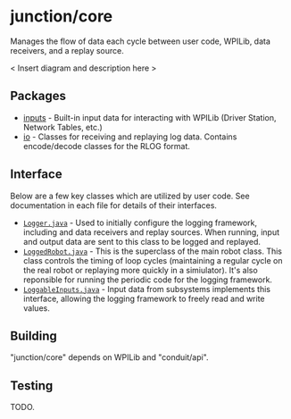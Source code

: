 # junction/core

Manages the flow of data each cycle between user code, WPILib, data receivers, and a replay source.

< Insert diagram and description here >

## Packages

* [inputs](/junction/core/src/org/littletonrobotics/junction/inputs) - Built-in input data for interacting with WPILib (Driver Station, Network Tables, etc.)
* [io](/junction/core/src/org/littletonrobotics/junction/io) - Classes for receiving and replaying log data. Contains encode/decode classes for the RLOG format.

## Interface

Below are a few key classes which are utilized by user code. See documentation in each file for details of their interfaces.

* [`Logger.java`](/junction/core/src/org/littletonrobotics/junction/Logger.java) - Used to initially configure the logging framework, including and data receivers and replay sources. When running, input and output data are sent to this class to be logged and replayed.
* [`LoggedRobot.java`](/junction/core/src/org/littletonrobotics/junction/LoggedRobot.java) - This is the superclass of the main robot class. This class controls the timing of loop cycles (maintaining a regular cycle on the real robot or replaying more quickly in a simiulator). It's also reponsible for running the periodic code for the logging framework.
* [`LoggableInputs.java`](/junction/core/src/org/littletonrobotics/junction/inputs/LoggableInputs.java) - Input data from subsystems implements this interface, allowing the logging framework to freely read and write values.

## Building

"junction/core" depends on WPILib and "conduit/api".

## Testing

TODO.